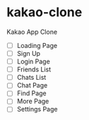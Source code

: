 # kakao-clone
 Kakao App Clone

- [ ] Loading Page
- [ ] Sign Up
- [ ] Login Page
- [ ] Friends List
- [ ] Chats List
- [ ] Chat Page
- [ ] Find Page
- [ ] More Page
- [ ] Settings Page
